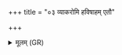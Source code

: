 +++
title = "०३ व्याकरोमि हविषाहम् एतौ"

+++
<details><summary>मूलम् (GR)</summary>

व्याकरोमि हविषाहम् एतौ  
तौ ब्रह्मणा व्य् अहं कल्पयामि ।  
स्वधां पितृभ्यो अजरां कृणोमि  
दीर्घेनायुषा सम् इमां सृजामि ॥
</details>